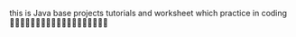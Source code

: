 this  is Java base projects tutorials and worksheet which practice in coding 📱📱📱📱📱📱📱🧑🏿‍💻🧑🏿‍💻🧑🏿‍💻🧑🏿‍💻
